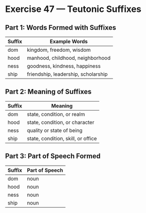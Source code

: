 # Exercise 47 — Teutonic Suffixes

## Part 1: Words Formed with Suffixes

| Suffix | Example Words |
|--------|---------------|
| dom    | kingdom, freedom, wisdom |
| hood   | manhood, childhood, neighborhood |
| ness   | goodness, kindness, happiness |
| ship   | friendship, leadership, scholarship |

## Part 2: Meaning of Suffixes

| Suffix | Meaning |
|--------|---------|
| dom    | state, condition, or realm |
| hood   | state, condition, or character |
| ness   | quality or state of being |
| ship   | state, condition, skill, or office |

## Part 3: Part of Speech Formed

| Suffix | Part of Speech |
|--------|----------------|
| dom    | noun |
| hood   | noun |
| ness   | noun |
| ship   | noun |
